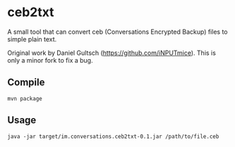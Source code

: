 # ceb2txt

A small tool that can convert ceb (Conversations Encrypted Backup) files to simple plain text.

Original work by Daniel Gultsch (https://github.com/iNPUTmice).  This is only a minor fork to fix a bug.

## Compile
`mvn package`

## Usage
`java -jar target/im.conversations.ceb2txt-0.1.jar /path/to/file.ceb`
